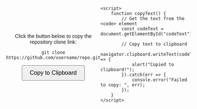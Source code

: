 <!DOCTYPE html>
<html lang="en">
<head>
    <meta charset="UTF-8">
    <meta name="viewport" content="width=device-width, initial-scale=1.0">
    <title>Copy to Clipboard</title>
    <style>
        body {
            font-family: Arial, sans-serif;
            display: flex;
            justify-content: center;
            align-items: center;
            height: 100vh;
            margin: 0;
        }
        .container {
            text-align: center;
        }
        button {
            padding: 10px 20px;
            font-size: 16px;
            cursor: pointer;
        }
    </style>
</head>
<body>
    <div class="container">
        <p>Click the button below to copy the repository clone link:</p>
        <pre><code id="codeText">git clone https://github.com/username/repo.git</code></pre>
        <button onclick="copyText()">Copy to Clipboard</button>
    </div>

    <script>
        function copyText() {
            // Get the text from the <code> element
            const codeText = document.getElementById("codeText").textContent;

            // Copy text to clipboard
            navigator.clipboard.writeText(codeText).then(() => {
                alert("Copied to clipboard!");
            }).catch(err => {
                console.error("Failed to copy: ", err);
            });
        }
    </script>
</body>
</html>
